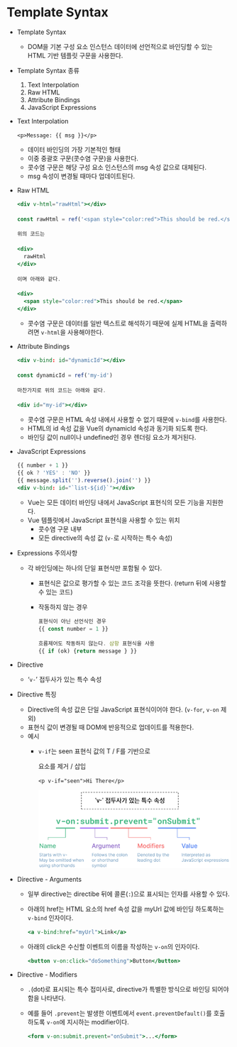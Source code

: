 # Template Syntax

- Template Syntax
    - DOM을 기본 구성 요소 인스턴스 데이터에 선언적으로 바인딩할 수 있는 HTML 기반 템플릿 구문을 사용한다.

- Template Syntax 종류
    1. Text Interpolation
    2. Raw HTML
    3. Attribute Bindings
    4. JavaScript Expressions

- Text Interpolation
    
    `<p>Message: {{ msg }}</p>`
    
    - 데이터 바인딩의 가장 기본적인 형태
    - 이중 중괄호 구문(콧수염 구문)을 사용한다.
    - 콧수염 구문은 해당 구성 요소 인스턴스의 msg 속성 값으로 대체된다.
    - msg 속성이 변경될 때마다 업데이트된다.

- Raw HTML
    
    ```jsx
    <div v-html="rawHtml"></div>
    
    const rawHtml = ref('<span style="color:red">This should be red.</span>')
    
    위의 코드는
    
    <div>
      rawHtml
    </div>
    
    이며 아래와 같다.
    
    <div>
      <span style="color:red">This should be red.</span>
    </div>
    ```
    
    - 콧수염 구문은 데이터를 일반 텍스트로 해석하기 때문에 실제 HTML을 출력하려면 `v-html`을 사용해야한다.

- Attribute Bindings
    
    ```jsx
    <div v-bind: id="dynamicId"></div>
    
    const dynamicId = ref('my-id')
    
    마찬가지로 위의 코드는 아래와 같다.
    
    <div id="my-id"></div>
    ```
    
    - 콧수염 구문은 HTML 속성 내에서 사용할 수 없기 때문에 `v-bind`를 사용한다.
    - HTML의 id 속성 값을 Vue의 dynamicId 속성과 동기화 되도록 한다.
    - 바인딩 값이 null이나 undefined인 경우 렌더링 요소가 제거된다.

- JavaScript Expressions
    
    ```jsx
    {{ number + 1 }}
    {{ ok ? 'YES' : 'NO' }}
    {{ message.split('').reverse().join('') }}
    <div v-bind: id="`list-${id}`"></div>
    ```
    
    - Vue는 모든 데이터 바인딩 내에서 JavaScript 표현식의 모든 기능을 지원한다.
    - Vue 템플릿에서 JavaScript 표현식을 사용할 수 있는 위치
        - 콧수염 구문 내부
        - 모든 directive의 속성 값 (`v-`로 시작하는 특수 속성)

- Expressions 주의사항
    - 각 바인딩에는 하나의 단일 표현식만 포함될 수 있다.
        - 표현식은 값으로 평가할 수 있는 코드 조각을 뜻한다. (return 뒤에 사용할 수 있는 코드)
        - 작동하지 않는 경우
            
            ```jsx
            표현식이 아닌 선언식인 경우
            {{ const number = 1 }}
            
            흐름제어도 작동하지 않는다. 삼항 표현식을 사용
            {{ if (ok) {return message } }}
            ```
            

- Directive
    - ‘`v-`’ 접두사가 있는 특수 속성

- Directive 특징
    - Directive의 속성 값은 단일 JavaScript 표현식이어야 한다. (`v-for`, `v-on` 제외)
    - 표현식 값이 변경될 때 DOM에 반응적으로 업데이트를 적용한다.
    - 예시
        - `v-if`는 seen 표현식 값의 T / F를 기반으로 <p>요소를 제거 / 삽입
            
            `<p v-if="seen">Hi There</p>`
            
            ![Untitled](./images/Template%20Syntax/Untitled.png)
            

- Directive - Arguments
    - 일부 directive는 directibe 뒤에 콜론(`:`)으로 표시되는 인자를 사용할 수 있다.
    - 아래의 href는 HTML <a> 요소의 href 속성 값을 myUrl 값에 바인딩 하도록하는 `v-bind` 인자이다.
        
        ```jsx
        <a v-bind:href="myUrl">Link</a>
        ```
        
    - 아래의 click은 수신할 이벤트의 이름을 작성하는 `v-on`의 인자이다.
        
        ```jsx
        <button v-on:click="doSomething">Button</button>
        ```
        

- Directive - Modifiers
    - `.`(dot)로 표시되는 특수 접미사로, directive가 특별한 방식으로 바인딩 되어야 함을 나타낸다.
    - 예를 들어 `.prevent`는 발생한 이벤트에서 `event.preventDefault()`를 호출하도록 `v-on`에 지시하는 modifier이다.
        
        ```jsx
        <form v-on:submit.prevent="onSubmit">...</form>
        ```